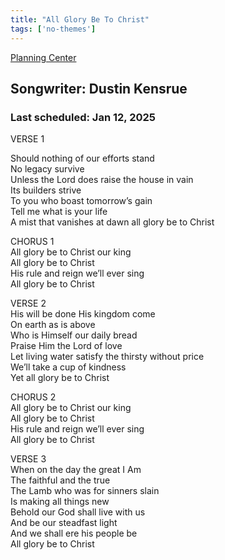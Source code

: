 ```yaml
---
title: "All Glory Be To Christ"
tags: ['no-themes']
---
```


[Planning Center](https://services.planningcenteronline.com/songs/13232516)

## Songwriter: Dustin Kensrue
### Last scheduled: Jan 12, 2025          

VERSE 1  
  
Should nothing of our efforts stand  
No legacy survive  
Unless the Lord does raise the house in vain  
Its builders strive  
To you who boast tomorrow’s gain  
Tell me what is your life  
A mist that vanishes at dawn all glory be to Christ  
  
CHORUS 1  
All glory be to Christ our king  
All glory be to Christ  
His rule and reign we’ll ever sing  
All glory be to Christ  
  
VERSE 2  
His will be done His kingdom come  
On earth as is above  
Who is Himself our daily bread  
Praise Him the Lord of love  
Let living water satisfy the thirsty without price  
We’ll take a cup of kindness  
Yet all glory be to Christ  
  
  
CHORUS 2  
All glory be to Christ our king  
All glory be to Christ  
His rule and reign we’ll ever sing  
All glory be to Christ  
  
VERSE 3  
When on the day the great I Am  
The faithful and the true  
The Lamb who was for sinners slain  
Is making all things new  
Behold our God shall live with us  
And be our steadfast light  
And we shall ere his people be  
All glory be to Christ
